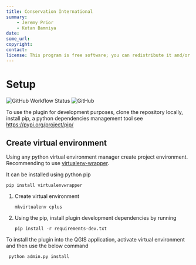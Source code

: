 ```yaml
---
title: Conservation International
summary:
    - Jeremy Prior
    - Ketan Bamniya
date:
some_url:
copyright:
contact:
license: This program is free software; you can redistribute it and/or modify it under the terms of the GNU Affero General Public License as published by the Free Software Foundation; either version 3 of the License, or (at your option) any later version.
---
```


# Setup

![GitHub Workflow Status](https://img.shields.io/github/actions/workflow/status/ConservationInternational/cplus-plugin/ci.yml?branch=master)
![GitHub](https://img.shields.io/github/license/ConservationInternational/cplus-plugin)

To use the plugin for development purposes, clone the repository locally,
install pip, a python dependencies management tool see https://pypi.org/project/pip/

## Create virtual environment

Using any python virtual environment manager create project environment. 
Recommending to use [virtualenv-wrapper](https://virtualenvwrapper.readthedocs.io/en/latest/).

It can be installed using python pip 

```
pip install virtualenvwrapper
```

 1. Create virtual environment

    ```
    mkvirtualenv cplus
    ```

2. Using the pip, install plugin development dependencies by running 

    ```
    pip install -r requirements-dev.txt
   ```


To install the plugin into the QGIS application, activate virtual environment and then use the below command

```
 python admin.py install
```
